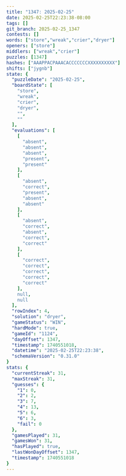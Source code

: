 ```yaml
---
title: "1347: 2025-02-25"
date: 2025-02-25T22:23:38-08:00
tags: []
git_branch: 2025-02-25_1347
contests: []
words: ["store","wreak","crier","dryer"]
openers: ["store"]
middlers: ["wreak","crier"]
puzzles: [1347]
hashes: ["AAAPPACPAAACACCCCCCCXXXXXXXXXX"]
shifts: ["jygnb"]
state: {
  "puzzleDate": "2025-02-25",
  "boardState": [
    "store",
    "wreak",
    "crier",
    "dryer",
    "",
    ""
  ],
  "evaluations": [
    [
      "absent",
      "absent",
      "absent",
      "present",
      "present"
    ],
    [
      "absent",
      "correct",
      "present",
      "absent",
      "absent"
    ],
    [
      "absent",
      "correct",
      "absent",
      "correct",
      "correct"
    ],
    [
      "correct",
      "correct",
      "correct",
      "correct",
      "correct"
    ],
    null,
    null
  ],
  "rowIndex": 4,
  "solution": "dryer",
  "gameStatus": "WIN",
  "hardMode": true,
  "gameId": "1124",
  "dayOffset": 1347,
  "timestamp": 1740551018,
  "datetime": "2025-02-25T22:23:38",
  "schemaVersion": "0.31.0"
}
stats: {
  "currentStreak": 31,
  "maxStreak": 31,
  "guesses": {
    "1": 0,
    "2": 2,
    "3": 7,
    "4": 13,
    "5": 6,
    "6": 3,
    "fail": 0
  },
  "gamesPlayed": 31,
  "gamesWon": 31,
  "hasPlayed": true,
  "lastWonDayOffset": 1347,
  "timestamp": 1740551018
}
---
```

<!-- more -->
